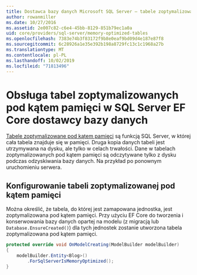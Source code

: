 ```yaml
---
title: Dostawca bazy danych Microsoft SQL Server — tabele zoptymalizowane pod kątem pamięci — EF Core
author: rowanmiller
ms.date: 10/27/2016
ms.assetid: 2e007c82-c6e4-45bb-8129-851b79ec1a0a
uid: core/providers/sql-server/memory-optimized-tables
ms.openlocfilehash: 7383e74b3f83172f9b8e0eaf9bd09d4e187e87f8
ms.sourcegitcommit: 6c28926a1e35e392b198a8729fc13c1c1968a27b
ms.translationtype: MT
ms.contentlocale: pl-PL
ms.lasthandoff: 10/02/2019
ms.locfileid: "71813496"
---
```

# <a name="memory-optimized-tables-support-in-sql-server-ef-core-database-provider"></a>Obsługa tabel zoptymalizowanych pod kątem pamięci w SQL Server EF Core dostawcy bazy danych

[Tabele zoptymalizowane pod kątem pamięci](https://docs.microsoft.com/sql/relational-databases/in-memory-oltp/memory-optimized-tables) są funkcją SQL Server, w której cała tabela znajduje się w pamięci. Druga kopia danych tabeli jest utrzymywana na dysku, ale tylko w celach trwałości. Dane w tabelach zoptymalizowanych pod kątem pamięci są odczytywane tylko z dysku podczas odzyskiwania bazy danych. Na przykład po ponownym uruchomieniu serwera.

## <a name="configuring-a-memory-optimized-table"></a>Konfigurowanie tabeli zoptymalizowanej pod kątem pamięci

Można określić, że tabela, do której jest zamapowana jednostka, jest zoptymalizowana pod kątem pamięci. Przy użyciu EF Core do tworzenia i konserwowania bazy danych opartej na modelu (z migracją lub `Database.EnsureCreated()`) dla tych jednostek zostanie utworzona tabela zoptymalizowana pod kątem pamięci.

``` csharp
protected override void OnModelCreating(ModelBuilder modelBuilder)
{
    modelBuilder.Entity<Blog>()
        .ForSqlServerIsMemoryOptimized();
}
```
